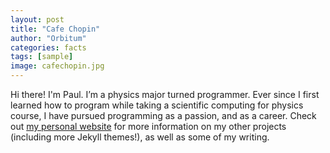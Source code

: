 ```yaml
---
layout: post
title: "Cafe Chopin"
author: "Orbitum"
categories: facts
tags: [sample]
image: cafechopin.jpg
---
```


Hi there! I'm Paul. I’m a physics major turned programmer. Ever since I first learned how to program while taking a scientific computing for physics course, I have pursued programming as a passion, and as a career. Check out [my personal website](https://www.lenpaul.com/) for more information on my other projects (including more Jekyll themes!), as well as some of my writing.
